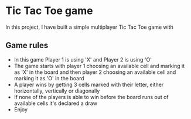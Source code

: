# Tic Tac Toe game

In this project, I have built a simple multiplayer Tic Tac Toe game with

## Game rules

- In this game Player 1 is using 'X' and Player 2 is using 'O'
- The game starts with player 1 choosing an available cell and marking it as 'X' in the board and then player 2 choosing an available cell and marking it as 'O' in the board
- A player wins by getting 3 cells marked with their letter, either horizontally, vertically or diagonally
- If none of the players is able to win before the board runs out of available cells it's declared a draw
- Enjoy

